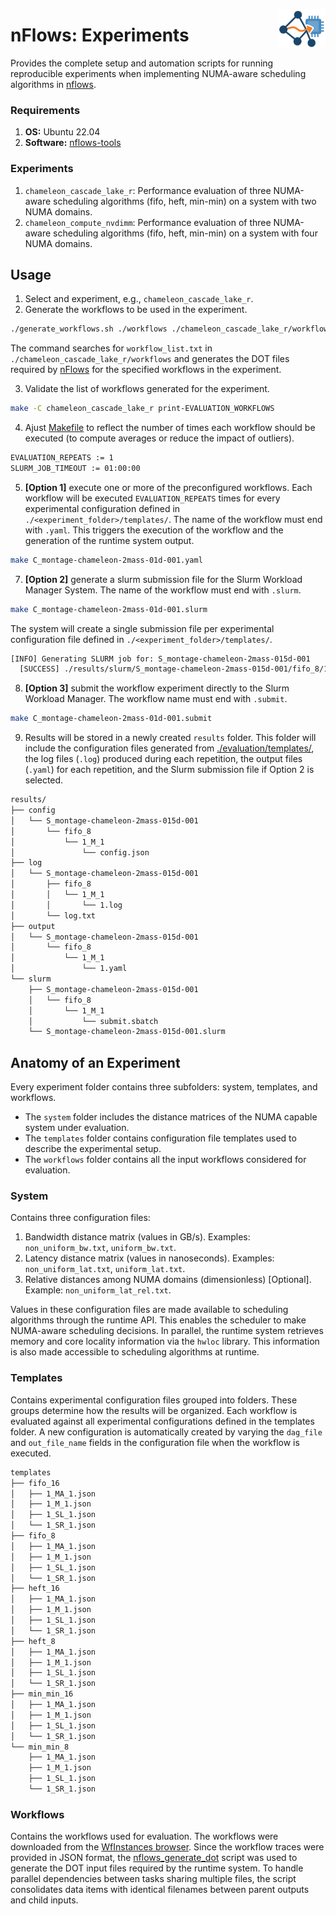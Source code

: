 <img src="https://raw.githubusercontent.com/DonAurelio/nflows/refs/heads/main/logo.png"
     align="right"
     width="15%"
     alt="nFlows logo\">

# nFlows: Experiments

Provides the complete setup and automation scripts for running reproducible experiments when implementing NUMA-aware scheduling algorithms in [nflows](https://github.com/DonAurelio/nflows).

### Requirements

1. **OS:** Ubuntu 22.04
2. **Software:** [nflows-tools](https://github.com/DonAurelio/nflows-tools)

### Experiments

1. `chameleon_cascade_lake_r`: Performance evaluation of three NUMA-aware scheduling algorithms (fifo, heft, min-min) on a system with two NUMA domains.
2. `chameleon_compute_nvdimm`: Performance evaluation of three NUMA-aware scheduling algorithms (fifo, heft, min-min) on a system with four NUMA domains.

## Usage

1. Select and experiment, e.g., `chameleon_cascade_lake_r`.
2. Generate the workflows to be used in the experiment.

```sh
./generate_workflows.sh ./workflows ./chameleon_cascade_lake_r/workflows
```

The command searches for `workflow_list.txt` in `./chameleon_cascade_lake_r/workflows` and generates the DOT files required by [nFlows](https://github.com/DonAurelio/nflows) for the specified workflows in the experiment.

3. Validate the list of workflows generated for the experiment.

```sh
make -C chameleon_cascade_lake_r print-EVALUATION_WORKFLOWS
```

4. Ajust [Makefile](./Makefile) to reflect the number of times each workflow should be executed (to compute averages or reduce the impact of outliers).

```sh
EVALUATION_REPEATS := 1
SLURM_JOB_TIMEOUT := 01:00:00
```

5. **[Option 1]** execute one or more of the preconfigured workflows. Each workflow will be executed `EVALUATION_REPEATS` times for every experimental configuration defined in `./<experiment_folder>/templates/`. The name of the workflow must end with `.yaml`. This triggers the execution of the workflow and the generation of the runtime system output.

```sh
make C_montage-chameleon-2mass-01d-001.yaml
```

7. **[Option 2]** generate a slurm submission file for the Slurm Workload Manager System. The name of the workflow must end with `.slurm`.

```sh
make C_montage-chameleon-2mass-01d-001.slurm
```

The system will create a single submission file per experimental configuration file defined in `./<experiment_folder>/templates/`.

```sh 
[INFO] Generating SLURM job for: S_montage-chameleon-2mass-015d-001
  [SUCCESS] ./results/slurm/S_montage-chameleon-2mass-015d-001/fifo_8/1_M_1/submit.sbatch
```

8. **[Option 3]** submit the workflow experiment directly to the Slurm Workload Manager. The workflow name must end with `.submit`.

```sh
make C_montage-chameleon-2mass-01d-001.submit
```

9. Results will be stored in a newly created `results` folder. This folder will include the configuration files generated from [./evaluation/templates/](./evaluation/templates/), the log files (`.log`) produced during each repetition, the output files (`.yaml`) for each repetition, and the Slurm submission file if Option 2 is selected.

```sh
results/
├── config
│   └── S_montage-chameleon-2mass-015d-001
│       └── fifo_8
│           └── 1_M_1
│               └── config.json
├── log
│   └── S_montage-chameleon-2mass-015d-001
│       ├── fifo_8
│       │   └── 1_M_1
│       │       └── 1.log
│       └── log.txt
├── output
│   └── S_montage-chameleon-2mass-015d-001
│       └── fifo_8
│           └── 1_M_1
│               └── 1.yaml
└── slurm
    ├── S_montage-chameleon-2mass-015d-001
    │   └── fifo_8
    │       └── 1_M_1
    │           └── submit.sbatch
    └── S_montage-chameleon-2mass-015d-001.slurm
```

## Anatomy of an Experiment

Every experiment folder contains three subfolders: system, templates, and workflows.

* The `system` folder includes the distance matrices of the NUMA capable system under evaluation.
* The `templates` folder contains configuration file templates used to describe the experimental setup.
* The `workflows` folder contains all the input workflows considered for evaluation.

### System

Contains three configuration files:

1. Bandwidth distance matrix (values in GB/s). Examples: `non_uniform_bw.txt`, `uniform_bw.txt`.
2. Latency distance matrix (values in nanoseconds). Examples: `non_uniform_lat.txt`, `uniform_lat.txt`.
3. Relative distances among NUMA domains (dimensionless) [Optional]. Example: `non_uniform_lat_rel.txt`.

Values in these configuration files are made available to scheduling algorithms through the runtime API.
This enables the scheduler to make NUMA-aware scheduling decisions. In parallel, the runtime system retrieves memory and core locality information via the `hwloc` library. This information is also made accessible to scheduling algorithms at runtime.

### Templates

Contains experimental configuration files grouped into folders. These groups determine how the results will be organized. Each workflow is evaluated against all experimental configurations defined in the templates folder. A new configuration is automatically created by varying the `dag_file` and `out_file_name` fields in the configuration file when the workflow is executed.

```sh
templates
├── fifo_16
│   ├── 1_MA_1.json
│   ├── 1_M_1.json
│   ├── 1_SL_1.json
│   └── 1_SR_1.json
├── fifo_8
│   ├── 1_MA_1.json
│   ├── 1_M_1.json
│   ├── 1_SL_1.json
│   └── 1_SR_1.json
├── heft_16
│   ├── 1_MA_1.json
│   ├── 1_M_1.json
│   ├── 1_SL_1.json
│   └── 1_SR_1.json
├── heft_8
│   ├── 1_MA_1.json
│   ├── 1_M_1.json
│   ├── 1_SL_1.json
│   └── 1_SR_1.json
├── min_min_16
│   ├── 1_MA_1.json
│   ├── 1_M_1.json
│   ├── 1_SL_1.json
│   └── 1_SR_1.json
└── min_min_8
    ├── 1_MA_1.json
    ├── 1_M_1.json
    ├── 1_SL_1.json
    └── 1_SR_1.json
```

### Workflows 

Contains the workflows used for evaluation. The workflows were downloaded from the [WfInstances browser](https://wfinstances.ics.hawaii.edu/). Since the workflow traces were provided in JSON format, the [nflows_generate_dot](https://github.com/DonAurelio/nflows-tools) script was used to generate the DOT input files required by the runtime system. To handle parallel dependencies between tasks sharing multiple files, the script consolidates data items with identical filenames between parent outputs and child inputs.
